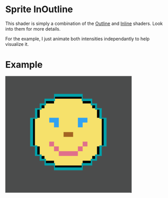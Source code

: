 # Sprite InOutline

This shader is simply a combination of the [Outline](../sprite_outline) and [Inline](../sprite_inline) shaders. Look into them for more details.

For the example, I just animate both intensities independantly to help visualize it.

# Example
![Example InOutline](./inoutline.gif "We can see that the sprite doesn't change size too")

